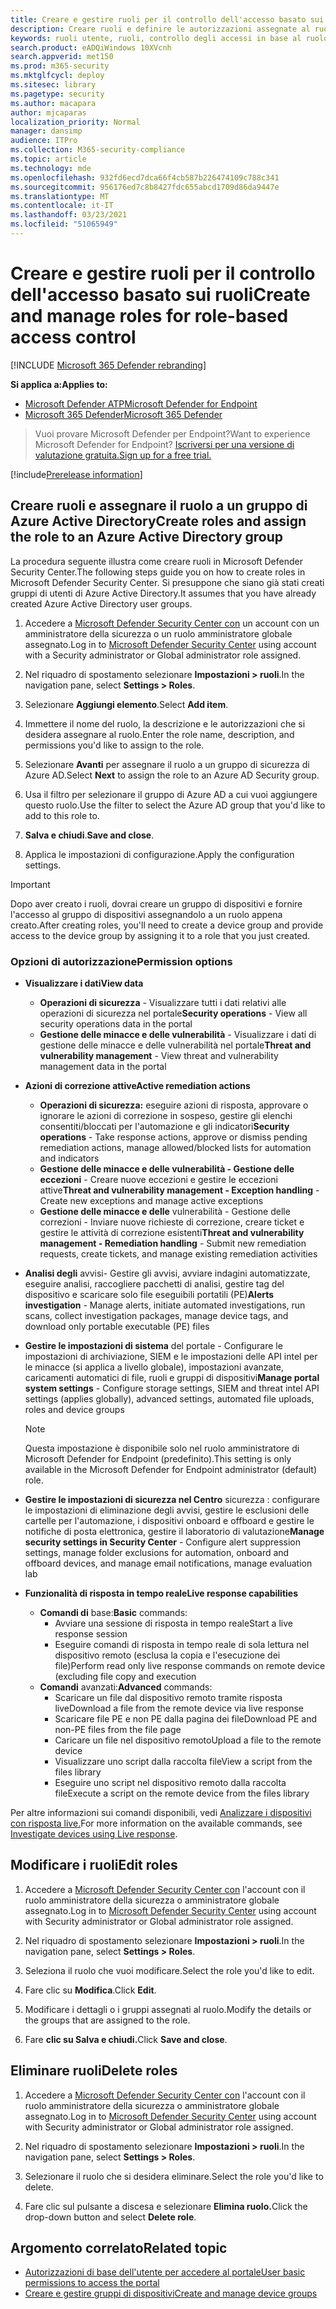 ```yaml
---
title: Creare e gestire ruoli per il controllo dell'accesso basato sui ruoli
description: Creare ruoli e definire le autorizzazioni assegnate al ruolo come parte dell'implementazione del controllo di accesso basato sui ruoli in Microsoft Defender Security Center
keywords: ruoli utente, ruoli, controllo degli accessi in base al ruolo
search.product: eADQiWindows 10XVcnh
search.appverid: met150
ms.prod: m365-security
ms.mktglfcycl: deploy
ms.sitesec: library
ms.pagetype: security
ms.author: macapara
author: mjcaparas
localization_priority: Normal
manager: dansimp
audience: ITPro
ms.collection: M365-security-compliance
ms.topic: article
ms.technology: mde
ms.openlocfilehash: 932fd6ecd7dca66f4cb587b226474109c788c341
ms.sourcegitcommit: 956176ed7c8b8427fdc655abcd1709d86da9447e
ms.translationtype: MT
ms.contentlocale: it-IT
ms.lasthandoff: 03/23/2021
ms.locfileid: "51065949"
---
```

# <a name="create-and-manage-roles-for-role-based-access-control"></a><span data-ttu-id="3527a-104">Creare e gestire ruoli per il controllo dell'accesso basato sui ruoli</span><span class="sxs-lookup"><span data-stu-id="3527a-104">Create and manage roles for role-based access control</span></span>

[!INCLUDE [Microsoft 365 Defender rebranding](../../includes/microsoft-defender.md)]

<span data-ttu-id="3527a-105">**Si applica a:**</span><span class="sxs-lookup"><span data-stu-id="3527a-105">**Applies to:**</span></span>
- [<span data-ttu-id="3527a-106">Microsoft Defender ATP</span><span class="sxs-lookup"><span data-stu-id="3527a-106">Microsoft Defender for Endpoint</span></span>](https://go.microsoft.com/fwlink/?linkid=2154037)
- [<span data-ttu-id="3527a-107">Microsoft 365 Defender</span><span class="sxs-lookup"><span data-stu-id="3527a-107">Microsoft 365 Defender</span></span>](https://go.microsoft.com/fwlink/?linkid=2118804)

><span data-ttu-id="3527a-108">Vuoi provare Microsoft Defender per Endpoint?</span><span class="sxs-lookup"><span data-stu-id="3527a-108">Want to experience Microsoft Defender for Endpoint?</span></span> [<span data-ttu-id="3527a-109">Iscriversi per una versione di valutazione gratuita.</span><span class="sxs-lookup"><span data-stu-id="3527a-109">Sign up for a free trial.</span></span>](https://www.microsoft.com/microsoft-365/windows/microsoft-defender-atp?ocid=docs-wdatp-roles-abovefoldlink)

[!include[Prerelease information](../../includes/prerelease.md)]

## <a name="create-roles-and-assign-the-role-to-an-azure-active-directory-group"></a><span data-ttu-id="3527a-110">Creare ruoli e assegnare il ruolo a un gruppo di Azure Active Directory</span><span class="sxs-lookup"><span data-stu-id="3527a-110">Create roles and assign the role to an Azure Active Directory group</span></span>

<span data-ttu-id="3527a-111">La procedura seguente illustra come creare ruoli in Microsoft Defender Security Center.</span><span class="sxs-lookup"><span data-stu-id="3527a-111">The following steps guide you on how to create roles in Microsoft Defender Security Center.</span></span> <span data-ttu-id="3527a-112">Si presuppone che siano già stati creati gruppi di utenti di Azure Active Directory.</span><span class="sxs-lookup"><span data-stu-id="3527a-112">It assumes that you have already created Azure Active Directory user groups.</span></span>

1. <span data-ttu-id="3527a-113">Accedere a [Microsoft Defender Security Center con](https://securitycenter.windows.com/) un account con un amministratore della sicurezza o un ruolo amministratore globale assegnato.</span><span class="sxs-lookup"><span data-stu-id="3527a-113">Log in to [Microsoft Defender Security Center](https://securitycenter.windows.com/) using account with a Security administrator or Global administrator role assigned.</span></span>

2. <span data-ttu-id="3527a-114">Nel riquadro di spostamento selezionare **Impostazioni > ruoli**.</span><span class="sxs-lookup"><span data-stu-id="3527a-114">In the navigation pane, select **Settings > Roles**.</span></span>

3. <span data-ttu-id="3527a-115">Selezionare **Aggiungi elemento**.</span><span class="sxs-lookup"><span data-stu-id="3527a-115">Select **Add item**.</span></span>

4. <span data-ttu-id="3527a-116">Immettere il nome del ruolo, la descrizione e le autorizzazioni che si desidera assegnare al ruolo.</span><span class="sxs-lookup"><span data-stu-id="3527a-116">Enter the role name, description, and permissions you'd like to assign to the role.</span></span>

5. <span data-ttu-id="3527a-117">Selezionare **Avanti** per assegnare il ruolo a un gruppo di sicurezza di Azure AD.</span><span class="sxs-lookup"><span data-stu-id="3527a-117">Select **Next** to assign the role to an Azure AD Security group.</span></span>

6. <span data-ttu-id="3527a-118">Usa il filtro per selezionare il gruppo di Azure AD a cui vuoi aggiungere questo ruolo.</span><span class="sxs-lookup"><span data-stu-id="3527a-118">Use the filter to select the Azure AD group that you'd like to add to this role to.</span></span>

7. <span data-ttu-id="3527a-119">**Salva e chiudi**.</span><span class="sxs-lookup"><span data-stu-id="3527a-119">**Save and close**.</span></span>

8. <span data-ttu-id="3527a-120">Applica le impostazioni di configurazione.</span><span class="sxs-lookup"><span data-stu-id="3527a-120">Apply the configuration settings.</span></span>

> [!IMPORTANT]
> <span data-ttu-id="3527a-121">Dopo aver creato i ruoli, dovrai creare un gruppo di dispositivi e fornire l'accesso al gruppo di dispositivi assegnandolo a un ruolo appena creato.</span><span class="sxs-lookup"><span data-stu-id="3527a-121">After creating roles, you'll need to create a device group and provide access to the device group by assigning it to a role that you just created.</span></span>

### <a name="permission-options"></a><span data-ttu-id="3527a-122">Opzioni di autorizzazione</span><span class="sxs-lookup"><span data-stu-id="3527a-122">Permission options</span></span>

- <span data-ttu-id="3527a-123">**Visualizzare i dati**</span><span class="sxs-lookup"><span data-stu-id="3527a-123">**View data**</span></span>
    - <span data-ttu-id="3527a-124">**Operazioni di sicurezza** - Visualizzare tutti i dati relativi alle operazioni di sicurezza nel portale</span><span class="sxs-lookup"><span data-stu-id="3527a-124">**Security operations** - View all security operations data in the portal</span></span>
    - <span data-ttu-id="3527a-125">**Gestione delle minacce e delle vulnerabilità** - Visualizzare i dati di gestione delle minacce e delle vulnerabilità nel portale</span><span class="sxs-lookup"><span data-stu-id="3527a-125">**Threat and vulnerability management** - View threat and vulnerability management data in the portal</span></span>

- <span data-ttu-id="3527a-126">**Azioni di correzione attive**</span><span class="sxs-lookup"><span data-stu-id="3527a-126">**Active remediation actions**</span></span>
    - <span data-ttu-id="3527a-127">**Operazioni di sicurezza:** eseguire azioni di risposta, approvare o ignorare le azioni di correzione in sospeso, gestire gli elenchi consentiti/bloccati per l'automazione e gli indicatori</span><span class="sxs-lookup"><span data-stu-id="3527a-127">**Security operations** - Take response actions, approve or dismiss pending remediation actions, manage allowed/blocked lists for automation and indicators</span></span>
    - <span data-ttu-id="3527a-128">**Gestione delle minacce e delle vulnerabilità - Gestione delle eccezioni** - Creare nuove eccezioni e gestire le eccezioni attive</span><span class="sxs-lookup"><span data-stu-id="3527a-128">**Threat and vulnerability management - Exception handling** - Create new exceptions and manage active exceptions</span></span>
    - <span data-ttu-id="3527a-129">**Gestione delle minacce e delle** vulnerabilità - Gestione delle correzioni - Inviare nuove richieste di correzione, creare ticket e gestire le attività di correzione esistenti</span><span class="sxs-lookup"><span data-stu-id="3527a-129">**Threat and vulnerability management - Remediation handling** - Submit new remediation requests, create tickets, and manage existing remediation activities</span></span>

- <span data-ttu-id="3527a-130">**Analisi degli** avvisi- Gestire gli avvisi, avviare indagini automatizzate, eseguire analisi, raccogliere pacchetti di analisi, gestire tag del dispositivo e scaricare solo file eseguibili portatili (PE)</span><span class="sxs-lookup"><span data-stu-id="3527a-130">**Alerts investigation** - Manage alerts, initiate automated investigations, run scans, collect investigation packages, manage device tags, and download only portable executable (PE) files</span></span> 

- <span data-ttu-id="3527a-131">**Gestire le impostazioni di sistema** del portale - Configurare le impostazioni di archiviazione, SIEM e le impostazioni delle API intel per le minacce (si applica a livello globale), impostazioni avanzate, caricamenti automatici di file, ruoli e gruppi di dispositivi</span><span class="sxs-lookup"><span data-stu-id="3527a-131">**Manage portal system settings** - Configure storage settings, SIEM and threat intel API settings (applies globally), advanced settings, automated file uploads, roles and device groups</span></span>

    > [!NOTE]
    > <span data-ttu-id="3527a-132">Questa impostazione è disponibile solo nel ruolo amministratore di Microsoft Defender for Endpoint (predefinito).</span><span class="sxs-lookup"><span data-stu-id="3527a-132">This setting is only available in the Microsoft Defender for Endpoint administrator (default) role.</span></span>

- <span data-ttu-id="3527a-133">**Gestire le impostazioni di sicurezza nel Centro** sicurezza : configurare le impostazioni di eliminazione degli avvisi, gestire le esclusioni delle cartelle per l'automazione, i dispositivi onboard e offboard e gestire le notifiche di posta elettronica, gestire il laboratorio di valutazione</span><span class="sxs-lookup"><span data-stu-id="3527a-133">**Manage security settings in Security Center** - Configure alert suppression settings, manage folder exclusions for automation, onboard and offboard devices, and manage email notifications, manage evaluation lab</span></span>

- <span data-ttu-id="3527a-134">**Funzionalità di risposta in tempo reale**</span><span class="sxs-lookup"><span data-stu-id="3527a-134">**Live response capabilities**</span></span>
    - <span data-ttu-id="3527a-135">**Comandi di** base:</span><span class="sxs-lookup"><span data-stu-id="3527a-135">**Basic** commands:</span></span>
        - <span data-ttu-id="3527a-136">Avviare una sessione di risposta in tempo reale</span><span class="sxs-lookup"><span data-stu-id="3527a-136">Start a live response session</span></span>
        - <span data-ttu-id="3527a-137">Eseguire comandi di risposta in tempo reale di sola lettura nel dispositivo remoto (esclusa la copia e l'esecuzione dei file)</span><span class="sxs-lookup"><span data-stu-id="3527a-137">Perform read only live response commands on remote device (excluding file copy and execution</span></span>
    - <span data-ttu-id="3527a-138">**Comandi** avanzati:</span><span class="sxs-lookup"><span data-stu-id="3527a-138">**Advanced** commands:</span></span>
        - <span data-ttu-id="3527a-139">Scaricare un file dal dispositivo remoto tramite risposta live</span><span class="sxs-lookup"><span data-stu-id="3527a-139">Download a file from the remote device via live response</span></span>
        - <span data-ttu-id="3527a-140">Scaricare file PE e non PE dalla pagina dei file</span><span class="sxs-lookup"><span data-stu-id="3527a-140">Download PE and non-PE files from the file page</span></span>
        - <span data-ttu-id="3527a-141">Caricare un file nel dispositivo remoto</span><span class="sxs-lookup"><span data-stu-id="3527a-141">Upload a file to the remote device</span></span>
        - <span data-ttu-id="3527a-142">Visualizzare uno script dalla raccolta file</span><span class="sxs-lookup"><span data-stu-id="3527a-142">View a script from the files library</span></span>
        - <span data-ttu-id="3527a-143">Eseguire uno script nel dispositivo remoto dalla raccolta file</span><span class="sxs-lookup"><span data-stu-id="3527a-143">Execute a script on the remote device from the files library</span></span>

<span data-ttu-id="3527a-144">Per altre informazioni sui comandi disponibili, vedi [Analizzare i dispositivi con risposta live.](live-response.md)</span><span class="sxs-lookup"><span data-stu-id="3527a-144">For more information on the available commands, see [Investigate devices using Live response](live-response.md).</span></span>
  
## <a name="edit-roles"></a><span data-ttu-id="3527a-145">Modificare i ruoli</span><span class="sxs-lookup"><span data-stu-id="3527a-145">Edit roles</span></span>

1. <span data-ttu-id="3527a-146">Accedere a [Microsoft Defender Security Center con](https://securitycenter.windows.com/) l'account con il ruolo amministratore della sicurezza o amministratore globale assegnato.</span><span class="sxs-lookup"><span data-stu-id="3527a-146">Log in to [Microsoft Defender Security Center](https://securitycenter.windows.com/) using account with Security administrator or Global administrator role assigned.</span></span>

2. <span data-ttu-id="3527a-147">Nel riquadro di spostamento selezionare **Impostazioni > ruoli**.</span><span class="sxs-lookup"><span data-stu-id="3527a-147">In the navigation pane, select **Settings > Roles**.</span></span>

3. <span data-ttu-id="3527a-148">Seleziona il ruolo che vuoi modificare.</span><span class="sxs-lookup"><span data-stu-id="3527a-148">Select the role you'd like to edit.</span></span>

4. <span data-ttu-id="3527a-149">Fare clic su **Modifica**.</span><span class="sxs-lookup"><span data-stu-id="3527a-149">Click **Edit**.</span></span>

5. <span data-ttu-id="3527a-150">Modificare i dettagli o i gruppi assegnati al ruolo.</span><span class="sxs-lookup"><span data-stu-id="3527a-150">Modify the details or the groups that are assigned to the role.</span></span> 

6. <span data-ttu-id="3527a-151">Fare **clic su Salva e chiudi.**</span><span class="sxs-lookup"><span data-stu-id="3527a-151">Click **Save and close**.</span></span>

## <a name="delete-roles"></a><span data-ttu-id="3527a-152">Eliminare ruoli</span><span class="sxs-lookup"><span data-stu-id="3527a-152">Delete roles</span></span>

1. <span data-ttu-id="3527a-153">Accedere a [Microsoft Defender Security Center con](https://securitycenter.windows.com/) l'account con il ruolo amministratore della sicurezza o amministratore globale assegnato.</span><span class="sxs-lookup"><span data-stu-id="3527a-153">Log in to [Microsoft Defender Security Center](https://securitycenter.windows.com/) using account with Security administrator or Global administrator role assigned.</span></span>

2. <span data-ttu-id="3527a-154">Nel riquadro di spostamento selezionare **Impostazioni > ruoli**.</span><span class="sxs-lookup"><span data-stu-id="3527a-154">In the navigation pane, select **Settings > Roles**.</span></span>

3. <span data-ttu-id="3527a-155">Selezionare il ruolo che si desidera eliminare.</span><span class="sxs-lookup"><span data-stu-id="3527a-155">Select the role you'd like to delete.</span></span>

4. <span data-ttu-id="3527a-156">Fare clic sul pulsante a discesa e selezionare **Elimina ruolo.**</span><span class="sxs-lookup"><span data-stu-id="3527a-156">Click the drop-down button and select **Delete role**.</span></span>

## <a name="related-topic"></a><span data-ttu-id="3527a-157">Argomento correlato</span><span class="sxs-lookup"><span data-stu-id="3527a-157">Related topic</span></span>

- [<span data-ttu-id="3527a-158">Autorizzazioni di base dell'utente per accedere al portale</span><span class="sxs-lookup"><span data-stu-id="3527a-158">User basic permissions to access the portal</span></span>](basic-permissions.md)
- [<span data-ttu-id="3527a-159">Creare e gestire gruppi di dispositivi</span><span class="sxs-lookup"><span data-stu-id="3527a-159">Create and manage device groups</span></span>](machine-groups.md)
